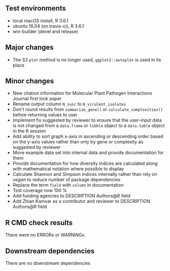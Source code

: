 ## Test environments
* local macOS install, R 3.6.1
* ubuntu 16.04 (on travis-ci), R 3.6.1
* win-builder (devel and release)

## Major changes
* The S3 `plot` method is no longer used, `ggplot2::autoplot` is used in its place

## Minor changes
* New citation information for Molecular Plant Pathogen Interactions Journal first look paper
* Rename output column `N_susc` to `N_virulent_isolates`
* Don't round results from `summarize_gene()` or `calculate_complexities()`
before returning values to user
* Implement fix suggested by reviewer to ensure that the user-input data is not
changed from a `data.frame` or `tibble` object to a `data.table` object in the
R session
* Add ability to sort graph x-axis in ascending or descending order based on the
y-axis values rather than only by gene or complexity as suggested by reviewer
* Move example data set into internal data and provide documentation for them
* Provide documentation for how diversity indices are calculated along with
mathematical notation where possible to display
* Calculate Shannon and Simpson indices internally rather than rely on *vegan*
to reduce number of package dependencies
* Replace the term `field` with `column` in documentation
* Test coverage now 100 %
* Add funding agencies to DESCRIPTION Authors@R field
* Add Zhian Kamvar as a contributor and reviewer to DESCRIPTION Authors@R field

## R CMD check results
There were no ERRORs or WARNINGs. 

## Downstream dependencies
There are no downstream dependencies
